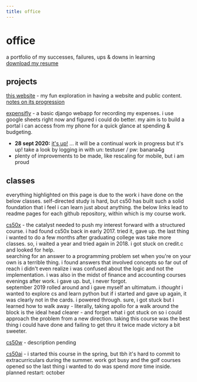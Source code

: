 ```yaml
---
title: office
---
```


# office

a portfolio of my successes, failures, ups & downs in learning  
[download my resume](/assets/files/resume.pdf)


## projects
[this website](/) - my fun exploration in having a website and public content. [notes on its progression](website)  

[expensifly](/expensifly) - a basic django webapp for recording my expenses. i use google sheets right now and figured i could do better. my aim is to build a portal i can access from my phone for a quick glance at spending & budgeting.  
  - **28 sept 2020:** [it's up!](https://expensifly.herokuapp.com) ... it will be a continual work in progress but it's up! take a look by logging in with un: testuser / pw: banana4g
  - plenty of improvements to be made, like rescaling for mobile, but i am proud

## classes
everything highlighted on this page is due to the work i have done on the below classes. self-directed study is hard, but cs50 has built such a solid foundation that i feel i can learn just about anything. the below links lead to readme pages for each github repository, within which is my course work.  

[cs50x](/cs50x) - the catalyst needed to push my interest forward with a structured course. i had found cs50x back in early 2017. tried it, gave up. the last thing i wanted to do a few months after graduating college was take more classes. so, i waited a year and tried again in 2018. i got stuck on credit.c and looked for help.  
searching for an answer to a programming problem set when you're on your own is a terrible thing. i found answers that involved concepts so far out of reach i didn't even realize i was confused about the logic and not the implementation. i was also in the midst of finance and accounting courses evenings after work. i gave up. but, i never forgot.  
september 2019 rolled around and i gave myself an ultimatum. i *thought* i wanted to explore cs and learn python but if i started and gave up again, it was clearly not in the cards. i powered through. sure, i got stuck but i learned how to walk away - literally, taking apollo for a walk around the block is the ideal head clearer - and forget what i got stuck on so i could approach the problem from a new direction. taking this course was the best thing i could have done and failing to get thru it twice made victory a bit sweeter.  

[cs50w](/cs50w) - description pending  

[cs50ai](/cs50ai) - i started this course in the spring, but tbh it's hard to commit to extracurriculars during the summer. work got busy and the golf courses opened so the last thing i wanted to do was spend *more* time inside. planned restart: october
